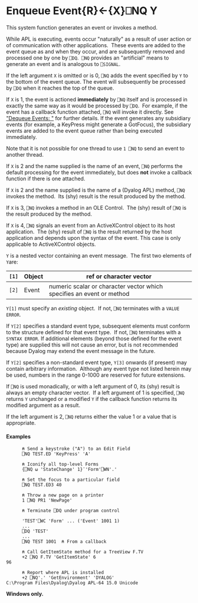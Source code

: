 




<h1 class="heading"><span class="name">Enqueue Event</span><span class="command">{R}←{X}⎕NQ Y</span></h1>

This system function generates an event or invokes a method.


While APL is executing, events occur "naturally" as a result of user action or of communication with other applications.  These events are added to the event queue as and when they occur, and are subsequently removed and processed one by one by `⎕DQ`.  `⎕NQ` provides an "artificial" means to generate an event and is analogous to `⎕SIGNAL`.



If the left argument `X` is omitted or is 0, `⎕NQ` adds the event specified by `Y` to the bottom of the event queue. The event will subsequently be processed by `⎕DQ` when it reaches the top of the queue.


If `X` is 1, the event is actioned **immediately** by `⎕NQ` itself and is processed in exactly the same way as it would be processed by `⎕DQ`.  For example, if the event has a callback function attached, `⎕NQ` will invoke it directly. See ["Dequeue Events: "](dq.md) for further details. If the event generates any subsidiary events (for example, a KeyPress might generate a GotFocus), the subsidiary events are added to the event queue rather than being executed immediately.


Note that it is not possible for one thread to use `1 ⎕NQ` to send an event to another thread.


If `X` is 2 and the name supplied is the name of an event, `⎕NQ` performs the default processing for the event immediately, but does **not** invoke a callback function if there is one attached.


If `X` is 2 and the name supplied is the name of a (Dyalog APL) method, `⎕NQ` invokes the method.  Its (shy) result is the result produced by the method.


If `X` is 3, `⎕NQ` invokes a method in an OLE Control.  The (shy) result of `⎕NQ` is the result produced by the method.


If `X` is 4, `⎕NQ` signals an event from an ActiveXControl object to its host application.  The (shy) result of `⎕NQ` is the result returned by the host application and depends upon the syntax of the event. This case is only applicable to ActiveXControl objects.



`Y` is a nested vector containing an event message.  The first two elements of `Y`are:


| `[1]` | Object | ref or character vector |
| --- | --- | ---  |
| `[2]` | Event | numeric scalar or character vector which specifies an event or method |



`Y[1]` must specify an *existing* object.  If not, `⎕NQ` terminates with a `VALUE ERROR`.


If `Y[2]` specifies a standard event type, subsequent elements must conform to the structure defined for that event type.  If not, `⎕NQ` terminates with a `SYNTAX ERROR`. If additional elements (beyond those defined for the event type) are supplied this will not cause an error, but is not recommended because Dyalog may extend the event message in the future.


If `Y[2]` specifies a non-standard event type, `Y[3]` onwards (if present) may contain arbitrary information.  Although any event type not listed herein may be used, numbers in the range 0-1000 are reserved for future extensions.


If `⎕NQ` is used monadically, or with a left argument of 0, its (shy) result is always an empty character vector.  If a left argument of 1 is specified, `⎕NQ` returns `Y` unchanged or a modified `Y` if the callback function returns its modified argument as a result.


If the left argument is 2, `⎕NQ` returns either the value 1 or a value that is appropriate.

#### Examples
```apl
      ⍝ Send a keystroke ("A") to an Edit Field
      ⎕NQ TEST.ED 'KeyPress' 'A'

      ⍝ Iconify all top-level Forms
      {⎕NQ ⍵ 'StateChange' 1}¨'Form'⎕WN'.'

      ⍝ Set the focus to a particular field
      ⎕NQ TEST.ED3 40

      ⍝ Throw a new page on a printer
      1 ⎕NQ PR1 'NewPage'

      ⍝ Terminate ⎕DQ under program control

      'TEST'⎕WC 'Form' ... ('Event' 1001 1)
      ...
      ⎕DQ 'TEST'
      ...
      ⎕NQ TEST 1001  ⍝ From a callback

      ⍝ Call GetItemState method for a TreeView F.TV
      +2 ⎕NQ F.TV 'GetItemState' 6
96
			
      ⍝ Report where APL is installed
      +2 ⎕NQ'.' 'GetEnvironment' 'DYALOG'
C:\Program Files\Dyalog\Dyalog APL-64 15.0 Unicode
```


**Windows only.**


